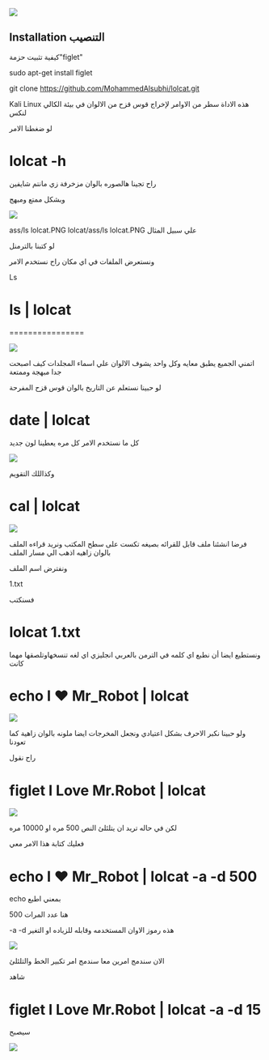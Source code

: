  ![](https://github.com/MohammedAlsubhi/lolcat/blob/master/ass/4152-2.gif?raw=true)


## Installation التنصيب

كيفية تثبيت حزمة"figlet"

sudo apt-get install figlet

git clone https://github.com/MohammedAlsubhi/lolcat.git

 Kali Linux 
 هذه الاداة سطر من الاوامر لإخراج قوس قزح من الالوان في بيئة الكالي لنكس 
 
 لو ضغطنا الامر 
 
 # lolcat -h
 راح تجينا هالصوره بالوان مزخرفة زي مانتم شايفين
 
 وبشكل ممتع ومبهج
 
 ![](https://github.com/MohammedAlsubhi/lolcat/blob/master/ass/screenshot.png)
 
 
 ass/ls lolcat.PNG
 lolcat/ass/ls lolcat.PNG
علي سبيل المثال

 لو كتبنا بالترمنل
 
ونستعرض الملفات في اي مكان راح نستخدم الامر

Ls

# ls | lolcat
================


![](https://github.com/MohammedAlsubhi/lolcat/blob/master/ass/lolcat.PNG?raw=true)

اتمني الجميع يطبق معايه وكل واحد يشوف الالوان علي اسماء المجلدات كيف اصبحت   جدا مبهجة وممتعة



 لو حبينا نستعلم عن التاريخ بالوان قوس قزح المفرحة
 
 # date | lolcat
 
 كل ما نستخدم الامر كل مره يعطينا لون جديد
 
![](https://github.com/MohammedAlsubhi/lolcat/blob/master/ass/date.PNG?raw=true)

وكذاللك  التقويم

# cal | lolcat


![](https://github.com/MohammedAlsubhi/lolcat/blob/master/ass/cal.PNG?raw=true)


فرضا انشئنا ملف قابل للقرائه بصيغه تكست على سطح المكتب 
ونريد قراءه الملف بالوان زاهيه 
اذهب الي مسار الملف

ونفترض اسم الملف

1.txt

فسنكتب

# lolcat 1.txt


 ونستطيع ايضا أن نطبع اي كلمه في الترمن بالعربي انجليزي اي لغه تنسخهاوتلصقها مهما كانت


# echo I ❤ Mr_Robot | lolcat

![](https://github.com/MohammedAlsubhi/lolcat/blob/master/ass/shiny.gif?raw=true)

 
 ولو حبينا نكبر الاحرف بشكل اعتيادي ونجعل المخرجات ايضا ملونه بالوان زاهية كما تعودنا
 
 راح نقول
 
 # figlet I Love Mr.Robot | lolcat
 
 
 ![](https://github.com/MohammedAlsubhi/lolcat/blob/master/ass/figlet.PNG?raw=true)

لكن في حاله تريد ان يتلئلئ النص 500 مره او 10000 مره 

فعليك كتابة هذا الامر معي


# echo I ❤ Mr_Robot | lolcat -a -d 500

echo بمعني اطبع 

500 هنا عدد المرات

-a -d هذه رموز الاوان المستخدمه وقابله للزياده او التغير

 ![](https://github.com/MohammedAlsubhi/lolcat/blob/master/ass/shainy.PNG?raw=true)
 
 

الان سندمج امرين معا
 سندمج امر تكبير الخط والتلئلئ
 
 شاهد
 

# figlet I Love Mr.Robot |  lolcat -a -d 15


سيصبح



 ![](https://github.com/MohammedAlsubhi/lolcat/blob/master/ass/i%20love%20mr%20robot.PNG?raw=true)





 
